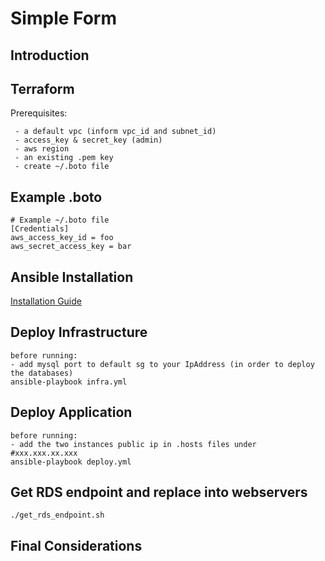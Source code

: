 # Simple Form

## Introduction



## Terraform

Prerequisites:
```
 - a default vpc (inform vpc_id and subnet_id)
 - access_key & secret_key (admin)
 - aws region
 - an existing .pem key
 - create ~/.boto file
```

## Example .boto

```
# Example ~/.boto file
[Credentials]
aws_access_key_id = foo
aws_secret_access_key = bar
```

## Ansible Installation

[Installation Guide](https://docs.ansible.com/ansible/latest/installation_guide/intro_installation.html)

## Deploy Infrastructure 
```
before running:
- add mysql port to default sg to your IpAddress (in order to deploy the databases)
ansible-playbook infra.yml
```

## Deploy Application
```
before running:
- add the two instances public ip in .hosts files under #xxx.xxx.xx.xxx 
ansible-playbook deploy.yml
```

## Get RDS endpoint and replace into webservers

```
./get_rds_endpoint.sh
```


## Final Considerations
